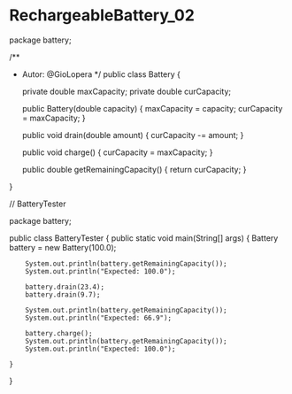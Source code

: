 # RechargeableBattery_02
package battery;

/**
 * Autor:  @GioLopera
 */
public class Battery {

    private double maxCapacity;
    private double curCapacity;
    
    public Battery(double capacity)
    {
        maxCapacity = capacity;
        curCapacity = maxCapacity;
    }
    
    public void drain(double amount)
    {
        curCapacity -= amount;
    }
    
    public void charge()
    {
        curCapacity = maxCapacity;
    }
    
    public double getRemainingCapacity()
    {
        return curCapacity;
    }
    
}

// BatteryTester

package battery;

public class BatteryTester 
{
    public static void main(String[] args)
    {
        Battery battery = new Battery(100.0);
        
        System.out.println(battery.getRemainingCapacity());
        System.out.println("Expected: 100.0");
        
        battery.drain(23.4);
        battery.drain(9.7);
        
        System.out.println(battery.getRemainingCapacity());
        System.out.println("Expected: 66.9");
        
        battery.charge();
        System.out.println(battery.getRemainingCapacity());
        System.out.println("Expected: 100.0");
        
    }
    
}
